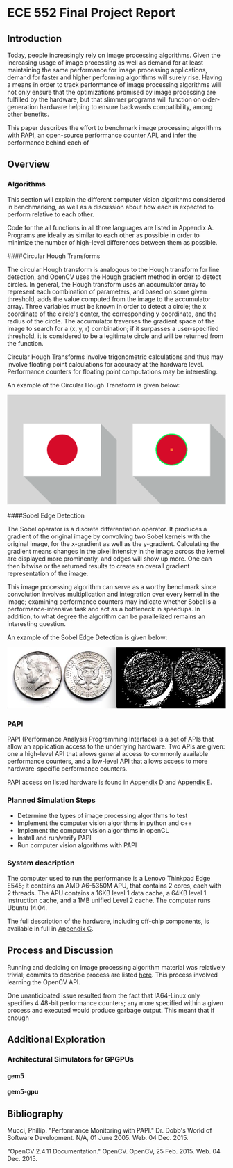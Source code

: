 ECE 552 Final Project Report
===================

Introduction
-------------

Today, people increasingly rely on image processing algorithms. Given the increasing usage of image processing as well as demand for at least maintaining the same performance for image processing applications, demand for faster and higher performing algorithms will surely rise. Having a means in order to track performance of image processing algorithms will not only ensure that the optimizations promised by image processing are fulfilled by the hardware, but that slimmer programs will function on older-generation hardware helping to ensure backwards compatibility, among other benefits.  

This paper describes the effort to benchmark image processing algorithms with PAPI, an open-source performance counter API, and infer the performance behind each of 

Overview 
-------------

### Algorithms

This section will explain the different computer vision algorithms considered in benchmarking, as well as a discussion about how each is expected to perform relative to each other.  

Code for the all functions in all three languages are listed in Appendix A. Programs are ideally as similar to each other as possible in order to minimize the number of high-level differences between them as possible. 

####Circular Hough Transforms 

The circular Hough transform is analogous to the Hough transform for line detection, and OpenCV uses the Hough gradient method in order to detect circles. In general, the Hough transform uses an accumulator array to represent each combination of parameters, and based on some given threshold, adds the value computed from the image to the accumulator array. Three variables must be known in order to detect a circle; the x coordinate of the circle's center, the corresponding y coordinate, and the radius of the circle. The accumulator traverses the gradient space of the image to search for a (x, y, r) combination; if it surpasses a user-specified threshold, it is considered to be a legitimate circle and will be returned from the function.  

Circular Hough Transforms involve trigonometric calculations and thus may involve floating point calculations for accuracy at the hardware level. Performance counters for floating point computations may be interesting. 

An example of the Circular Hough Transform is given below: 

<p align = "center">
	<img src = "https://github.com/yingw787/ece552_computer_vision/blob/master/algorithm_benchmarks/python/houghcircles_result.png" />
</p>

####Sobel Edge Detection  

The Sobel operator is a discrete differentiation operator. It produces a gradient of the original image by convolving two Sobel kernels with the original image, for the x-gradient as well as the y-gradient. Calculating the gradient means changes in the pixel intensity in the image across the kernel are displayed more prominently, and edges will show up more. One can then bitwise or the returned results to create an overall gradient representation of the image. 

This image processing algorithm can serve as a worthy benchmark since convolution involves multiplication and integration over every kernel in the image; examining performance counters may indicate whether Sobel is a performance-intensive task and act as a bottleneck in speedups. In addition, to what degree the algorithm can be parallelized remains an interesting question.

An example of the Sobel Edge Detection is given below:  

<p align = "center">
	<img src = "https://github.com/yingw787/ece552_computer_vision/blob/master/algorithm_benchmarks/python/sobel_result.png" />
</p>

### PAPI 

PAPI (Performance Analysis Programming Interface) is a set of APIs that allow an application access to the underlying hardware. Two APIs are given: one a high-level API that allows general access to commonly available performance counters, and a low-level API that allows access to more hardware-specific performance counters. 

PAPI access on listed hardware is found in [Appendix D](https://github.com/yingw787/ece552_computer_vision/blob/master/APPENDIX_D.md) and [Appendix E](https://github.com/yingw787/ece552_computer_vision/blob/master/APPENDIX_E.md). 

### Planned Simulation Steps 

- Determine the types of image processing algorithms to test 
- Implement the computer vision algorithms in python and c++ 
- Implement the computer vision algorithms in openCL 
- Install and run/verify PAPI 
- Run computer vision algorithms with PAPI 

### System description 

The computer used to run the performance is a Lenovo Thinkpad Edge E545; it contains an AMD A6-5350M APU, that contains 2 cores, each with 2 threads. The APU contains a 16KB level 1 data cache, a 64KB level 1 instruction cache, and a 1MB unified Level 2 cache. The computer runs Ubuntu 14.04. 

The full description of the hardware, including off-chip components, is available in full in [Appendix C](https://github.com/yingw787/ece552_computer_vision/blob/master/APPENDIX_C.md). 

Process and Discussion
-------------

Running and deciding on image processing algorithm material was relatively trivial; commits to describe process are listed [here](https://bitbucket.org/yingw787/ece552_computer_vision/commits/branch/master ). This process involved learning the OpenCV API. 


One unanticipated issue resulted from the fact that IA64-Linux only specifies 4 48-bit performance counters; any more specified within a given process and executed would produce garbage output. This meant that if enough 

Additional Exploration
-------------

### Architectural Simulators for GPGPUs
#### gem5 
#### gem5-gpu 



Bibliography
-------------

Mucci, Phillip. "Performance Monitoring with PAPI." Dr. Dobb's World of Software Development. N/A, 01 June 2005. Web. 04 Dec. 2015.

"OpenCV 2.4.11 Documentation." OpenCV. OpenCV, 25 Feb. 2015. Web. 04 Dec. 2015.




